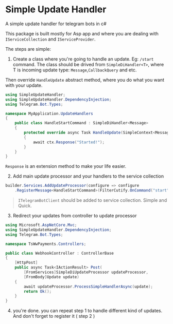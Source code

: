 ﻿# Simple Update Handler
A simple update handler for telegram bots in c#

This package is built mostly for Asp app and where you are dealing with `IServiceCollection` and
`IServiceProvider`.

The steps are simple:
1. Create a class where you're going to handle an update. Eg: `/start` command.
The class should be drived from `SimpleDiHandler<T>`, where T is incoming update type:
`Message`,`CallbackQuery` and etc.

Then override `HandleUpdate` abstract method, where you do what you want with your update.
```cs
using SimpleUpdateHandler;
using SimpleUpdateHandler.DependencyInjection;
using Telegram.Bot.Types;

namespace MyApplication.UpdateHandlers
{
    public class HandleStartCommand : SimpleDiHandler<Message>
    {
        protected override async Task HandleUpdate(SimpleContext<Message> ctx)
        {
            await ctx.Response("Started!");
        }
    }
}
```

`Response` is an extension method to make your life easier.

2. Add main update processor and your handlers to the service collection

```cs
builder.Services.AddUpdateProcessor(configure => configure
    .RegisterMessage<HandleStartCommand>(FilterCutify.OnCommand("start")));
```
> `ITelegramBotClient` should be added to service collection.
Simple and Quick.

3. Redirect your updates from controller to update processor

```cs
using Microsoft.AspNetCore.Mvc;
using SimpleUpdateHandler.DependencyInjection;
using Telegram.Bot.Types;

namespace TsWwPayments.Controllers;

public class WebhookController : ControllerBase
{
    [HttpPost]
    public async Task<IActionResult> Post(
        [FromServices]SimpleDiUpdateProcessor updateProcessor,
        [FromBody]Update update)
    {
        await updateProcessor.ProcessSimpleHandlerAsync(update);
        return Ok();
    }
}
```

4. you're done. you can repeat step 1 to handle different kind of updates.
And don't forget to register it ( step 2 )

